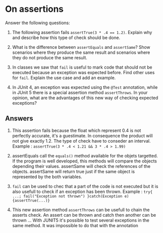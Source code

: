 # On assertions

Answer the following questions:

1. The following assertion fails `assertTrue(3 * .4 == 1.2)`. Explain why and describe how this type of check should be done.

2. What is the difference between `assertEquals` and `assertSame`? Show scenarios where they produce the same result and scenarios where they do not produce the same result.

3. In classes we saw that `fail` is useful to mark code that should not be executed because an exception was expected before. Find other uses for `fail`. Explain the use case and add an example.

4. In JUnit 4, an exception was expected using the `@Test` annotation, while in JUnit 5 there is a special assertion method `assertThrows`. In your opinion, what are the advantages of this new way of checking expected exceptions?

## Answers 

1. This assertion fails because the float which represent 0.4 is not perfectly accurate, it's a guestimate. In consequence the product will not give exactly 1.2. The type of check have to conseder an interval. Example : `assertTrue(3 * .4 < 1.21 && 3 * .4 > 1.99)`

2. assertEquals call the `equals()` method available for the objets targetted. If the program is well developed, this methods will compare the objects depending their values.
assertSame will check the references of the objects. assertSame will return true just if the same object is represented by the both variables.

3. `fail` can be used to chec that a part of the code is not executed but it is also usefull to check if an exception has been thrown.
Example : `try{ ...; fail("Exception not thrown") }catch(Exception e) {assertTrue(...)}`

4. This new assertion method `assertThrows` can be usefull to chain the asserts check. An assert can be thrown and catch then another can be thrown ... With JUNIT5 it's possible to test several exceptions in the same method. It was impossible to do that with the annotation